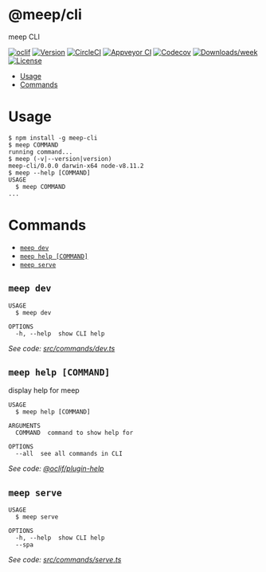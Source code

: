 @meep/cli
=========

meep CLI

[![oclif](https://img.shields.io/badge/cli-oclif-brightgreen.svg)](https://oclif.io)
[![Version](https://img.shields.io/npm/v/@meep/cli.svg)](https://npmjs.org/package/@meep/cli)
[![CircleCI](https://circleci.com/gh/jdxcode/meep-cli/tree/master.svg?style=shield)](https://circleci.com/gh/jdxcode/meep-cli/tree/master)
[![Appveyor CI](https://ci.appveyor.com/api/projects/status/github/jdxcode/meep-cli?branch=master&svg=true)](https://ci.appveyor.com/project/jdxcode/meep-cli/branch/master)
[![Codecov](https://codecov.io/gh/jdxcode/meep-cli/branch/master/graph/badge.svg)](https://codecov.io/gh/jdxcode/meep-cli)
[![Downloads/week](https://img.shields.io/npm/dw/@meep/cli.svg)](https://npmjs.org/package/@meep/cli)
[![License](https://img.shields.io/npm/l/@meep/cli.svg)](https://github.com/jdxcode/meep-cli/blob/master/package.json)

<!-- toc -->
* [Usage](#usage)
* [Commands](#commands)
<!-- tocstop -->
# Usage
<!-- usage -->
```sh-session
$ npm install -g meep-cli
$ meep COMMAND
running command...
$ meep (-v|--version|version)
meep-cli/0.0.0 darwin-x64 node-v8.11.2
$ meep --help [COMMAND]
USAGE
  $ meep COMMAND
...
```
<!-- usagestop -->
# Commands
<!-- commands -->
* [`meep dev`](#meep-dev)
* [`meep help [COMMAND]`](#meep-help-command)
* [`meep serve`](#meep-serve)

## `meep dev`

```
USAGE
  $ meep dev

OPTIONS
  -h, --help  show CLI help
```

_See code: [src/commands/dev.ts](https://github.com/jdxcode/meep-cli/blob/v0.0.0/src/commands/dev.ts)_

## `meep help [COMMAND]`

display help for meep

```
USAGE
  $ meep help [COMMAND]

ARGUMENTS
  COMMAND  command to show help for

OPTIONS
  --all  see all commands in CLI
```

_See code: [@oclif/plugin-help](https://github.com/oclif/plugin-help/blob/v2.0.5/src/commands/help.ts)_

## `meep serve`

```
USAGE
  $ meep serve

OPTIONS
  -h, --help  show CLI help
  --spa
```

_See code: [src/commands/serve.ts](https://github.com/jdxcode/meep-cli/blob/v0.0.0/src/commands/serve.ts)_
<!-- commandsstop -->
